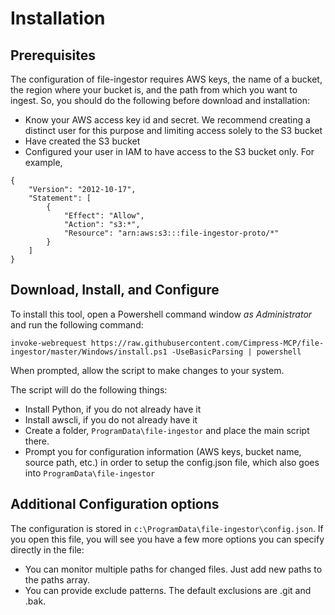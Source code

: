 Installation
============

Prerequisites
------------
The configuration of file-ingestor requires AWS keys, the name of a bucket, the region where your bucket is, and the path from which you want to ingest. So, you should do the following before download and installation:
* Know your AWS access key id and secret. We recommend creating a distinct user for this purpose and limiting access solely to the S3 bucket
* Have created the S3 bucket
* Configured your user in IAM to have access to the S3 bucket only. For example,
```
{
    "Version": "2012-10-17",
    "Statement": [
        {
            "Effect": "Allow",
            "Action": "s3:*",
            "Resource": "arn:aws:s3:::file-ingestor-proto/*"
        }
    ]
}
```

Download, Install, and Configure
--------

To install this tool, open a Powershell command window *as Administrator* and run the following command:
```
invoke-webrequest https://raw.githubusercontent.com/Cimpress-MCP/file-ingestor/master/Windows/install.ps1 -UseBasicParsing | powershell
```

When prompted, allow the script to make changes to your system.

The script will do the following things:
* Install Python, if you do not already have it
* Install awscli, if you do not already have it
* Create a folder, `ProgramData\file-ingestor` and place the main script there.
* Prompt you for configuration information (AWS keys, bucket name, source path, etc.) in order to setup the config.json file, which also goes into `ProgramData\file-ingestor`

Additional Configuration options
---
The configuration is stored in `c:\ProgramData\file-ingestor\config.json`. If you open this file, you will see you have a few more options you can specify directly in the file:
* You can monitor multiple paths for changed files. Just add new paths to the paths array.
* You can provide exclude patterns. The default exclusions are .git and .bak.
